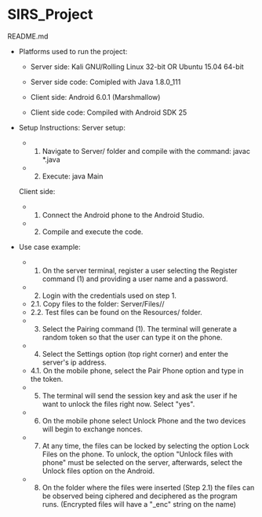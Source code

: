 # SIRS_Project

README.md

- Platforms used to run the project:
  - Server side: Kali GNU/Rolling Linux 32-bit OR Ubuntu 15.04 64-bit
  - Server side code: Comipled with Java 1.8.0_111 

  - Client side: Android 6.0.1 (Marshmallow)
  - Client side code: Compiled with Android SDK 25

- Setup Instructions:
  Server setup:
  - 1. Navigate to Server/ folder and compile with the command: javac *.java
  - 2. Execute: java Main

  Client side:
  - 1. Connect the Android phone to the Android Studio.
  - 2. Compile and execute the code.
  
- Use case example:
  - 1. On the server terminal, register a user selecting the Register command (1) and providing a user name and a password.
  - 2. Login with the credentials used on step 1.
  - 2.1. Copy files to the folder: Server/Files/<username>/
  - 2.2. Test files can be found on the Resources/ folder.
  - 3. Select the Pairing command (1). The terminal will generate a random token so that the user can type it on the phone.
  - 4. Select the Settings option (top right corner) and enter the server's ip address.
  - 4.1. On the mobile phone, select the Pair Phone option and type in the token.
  - 5. The terminal will send the session key and ask the user if he want to unlock the files right now. Select "yes".
  - 6. On the mobile phone select Unlock Phone and the two devices will begin to exchange nonces.
  - 7. At any time, the files can be locked by selecting the option Lock Files on the phone. To unlock, the option "Unlock files with phone" must be selected on the server, afterwards, select the Unlock files option on the Android.
  - 8. On the folder where the files were inserted (Step 2.1) the files can be observed being ciphered and deciphered as the program runs. (Encrypted files will have a "_enc" string on the name)